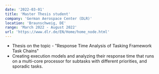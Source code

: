 ```yaml
---
date: '2022-03-01'
title: 'Master Thesis student'
company: 'German Aerospace Center (DLR)'
location: 'Braunschweig, DE'
range: 'March 2022 - August 2022'
url: 'https://www.dlr.de/EN/Home/home_node.html'
---
```


- Thesis on the topic - "Response Time Analysis of Tasking Framework Task Chains"
- Creating execution models and analyzing their response time that runs on a multi-core processor for subtasks with different priorities, and sporadic tasks.

